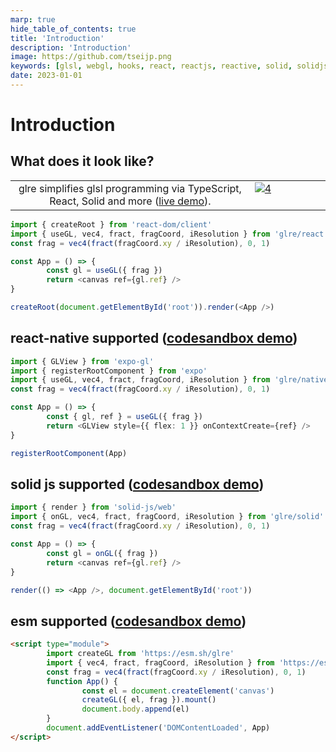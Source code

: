 ```yaml
---
marp: true
hide_table_of_contents: true
title: 'Introduction'
description: 'Introduction'
image: https://github.com/tseijp.png
keywords: [glsl, webgl, hooks, react, reactjs, reactive, solid, solidjs, typescript]
date: 2023-01-01
---
```


# Introduction

## What does it look like?

<table>
  <tbody>
    <tr>
      <td width="7500px" align="center" valign="center">
        glre simplifies glsl programming via TypeScript, React, Solid and more (<a href="https://codesandbox.io/s/glre-basic-demo-ppzo3d">live demo</a>).
      </td>
      <td width="2500px" valign="top">
        <a href="https://codesandbox.io/s/glre-basic-demo-ppzo3d">
          <img alt="4" src="https://i.imgur.com/Lb3h9fs.jpg"></img>
        </a>
      </td>
    </tr>
  </tbody>
</table>

```ts
import { createRoot } from 'react-dom/client'
import { useGL, vec4, fract, fragCoord, iResolution } from 'glre/react'
const frag = vec4(fract(fragCoord.xy / iResolution), 0, 1)

const App = () => {
        const gl = useGL({ frag })
        return <canvas ref={gl.ref} />
}

createRoot(document.getElementById('root')).render(<App />)
```

## react-native supported ([codesandbox demo](https://codesandbox.io/p/sandbox/glre-react-native-test-k2vfvk))

```ts
import { GLView } from 'expo-gl'
import { registerRootComponent } from 'expo'
import { useGL, vec4, fract, fragCoord, iResolution } from 'glre/native'
const frag = vec4(fract(fragCoord.xy / iResolution), 0, 1)

const App = () => {
        const { gl, ref } = useGL({ frag })
        return <GLView style={{ flex: 1 }} onContextCreate={ref} />
}

registerRootComponent(App)
```

## solid js supported ([codesandbox demo](https://codesandbox.io/p/sandbox/glre-solid-test-qgzhxh))

```ts
import { render } from 'solid-js/web'
import { onGL, vec4, fract, fragCoord, iResolution } from 'glre/solid'
const frag = vec4(fract(fragCoord.xy / iResolution), 0, 1)

const App = () => {
        const gl = onGL({ frag })
        return <canvas ref={gl.ref} />
}

render(() => <App />, document.getElementById('root'))
```

## esm supported ([codesandbox demo](https://codesandbox.io/s/glre-basic-demo3-3bhr3y))

```html
<script type="module">
        import createGL from 'https://esm.sh/glre'
        import { vec4, fract, fragCoord, iResolution } from 'https://esm.sh/glre'
        const frag = vec4(fract(fragCoord.xy / iResolution), 0, 1)
        function App() {
                const el = document.createElement('canvas')
                createGL({ el, frag }).mount()
                document.body.append(el)
        }
        document.addEventListener('DOMContentLoaded', App)
</script>
```
